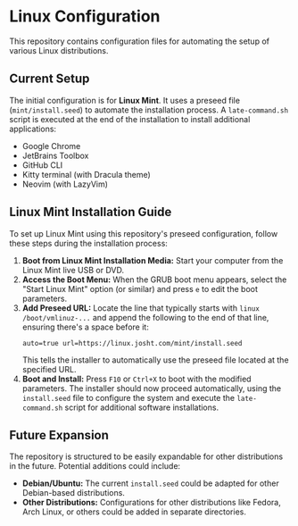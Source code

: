 # Linux Configuration

This repository contains configuration files for automating the setup of various Linux distributions.

## Current Setup

The initial configuration is for **Linux Mint**. It uses a preseed file (`mint/install.seed`) to automate the installation process. A `late-command.sh` script is executed at the end of the installation to install additional applications:

- Google Chrome
- JetBrains Toolbox
- GitHub CLI
- Kitty terminal (with Dracula theme)
- Neovim (with LazyVim)

## Linux Mint Installation Guide

To set up Linux Mint using this repository's preseed configuration, follow these steps during the installation process:

1.  **Boot from Linux Mint Installation Media:** Start your computer from the Linux Mint live USB or DVD.
2.  **Access the Boot Menu:** When the GRUB boot menu appears, select the "Start Linux Mint" option (or similar) and press `e` to edit the boot parameters.
3.  **Add Preseed URL:** Locate the line that typically starts with `linux /boot/vmlinuz-...` and append the following to the end of that line, ensuring there's a space before it:
    ```
    auto=true url=https://linux.josht.com/mint/install.seed
    ```
    This tells the installer to automatically use the preseed file located at the specified URL.
4.  **Boot and Install:** Press `F10` or `Ctrl+X` to boot with the modified parameters. The installer should now proceed automatically, using the `install.seed` file to configure the system and execute the `late-command.sh` script for additional software installations.

## Future Expansion

The repository is structured to be easily expandable for other distributions in the future. Potential additions could include:

- **Debian/Ubuntu:** The current `install.seed` could be adapted for other Debian-based distributions.
- **Other Distributions:** Configurations for other distributions like Fedora, Arch Linux, or others could be added in separate directories.
